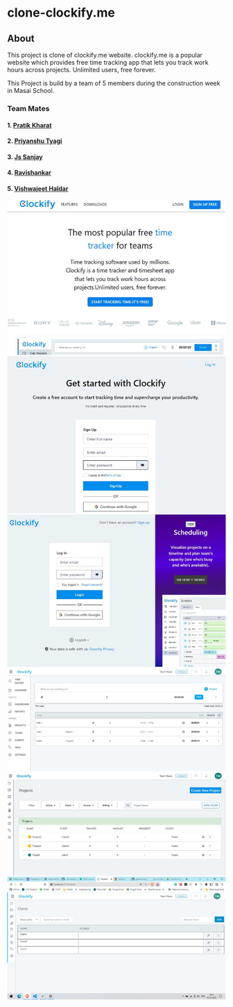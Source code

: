 # clone-clockify.me
## About
This project is clone of clockify.me website. clockify.me is a popular website which provides free time tracking app that lets you track work hours across projects. Unlimited users, free forever.

This Project is build by a team of 5 members during the construction week in Masai School.

### Team Mates
#### 1. [Pratik Kharat](https://github.com/pkharat29)
#### 2. [Priyanshu Tyagi](https://github.com/priyanshu-tyagi)
#### 3. [Js Sanjay](https://github.com/sanj1997)
#### 4. [Ravishankar](https://github.com/ravipandeydu)
#### 5. [Vishwajeet Haldar](https://github.com/vishwajeethaldar)

![](https://github.com/vishwajeethaldar/vishwajeethaldar/blob/main/ProjectImages/Clokify_Clone/jpg/Home.jpg?raw=true)
![](https://github.com/vishwajeethaldar/vishwajeethaldar/blob/main/ProjectImages/Clokify_Clone/jpg/Signup.jpg?raw=true)
![](https://github.com/vishwajeethaldar/vishwajeethaldar/blob/main/ProjectImages/Clokify_Clone/jpg/Login.jpg?raw=true)
![](https://github.com/vishwajeethaldar/vishwajeethaldar/blob/main/ProjectImages/Clokify_Clone/jpg/Time_Tracker.jpg?raw=true)
![](https://github.com/vishwajeethaldar/vishwajeethaldar/blob/main/ProjectImages/Clokify_Clone/jpg/Project.jpg?raw=true)
![](https://github.com/vishwajeethaldar/vishwajeethaldar/blob/main/ProjectImages/Clokify_Clone/jpg/Clients.jpg?raw=true)

